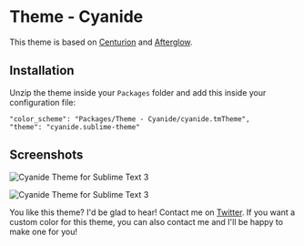 Theme - Cyanide
===================

This theme is based on [Centurion](https://github.com/allanhortle/Centurion) and [Afterglow](http://yabatadesign.github.io/afterglow-theme/).

## Installation

Unzip the theme inside your `Packages` folder and add this inside your configuration file:

    "color_scheme": "Packages/Theme - Cyanide/cyanide.tmTheme",
    "theme": "cyanide.sublime-theme"

## Screenshots

 ![Cyanide Theme for Sublime Text 3](http://i.imgur.com/j0r26Is.png)
  
 ![Cyanide Theme for Sublime Text 3](http://i.imgur.com/EvIL3Ju.png)

You like this theme? I'd be glad to hear! Contact me on [Twitter](https://twitter.com/louisetiennefoy).
If you want a custom color for this theme, you can also contact me and I'll be happy to make one for you!
